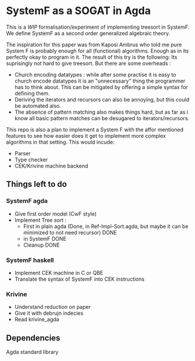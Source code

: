 # SystemF as a SOGAT in Agda

This is a *WIP* formalisation/experiment of implementing treesort in SystemF. We define SystemF as a second order generalized algebraic theory.

The inspiration for this paper was from Kaposi Ambrus who told me pure System F is probably enough for all (functional) algorithms. Enough as in its perfectly okay to program in it. The result of this try is the following: Its suprisingly not hard to give treesort. But there are some overheads :

- Church encoding datatypes : while after some practise it is easy to church encode datatypes it is an "unnecessary" thing the programmer has to think about. This can be mitigated by offering a simple syntax for defining them.
- Deriving the iterators and recursors can also be annoying, but this could be automated also.
- The absence of pattern matching also makes things hard, but as far as i know all basic pattern matches can be desugared to iterators/recursors.

This repo is also a plan to implement a System F with the affor mentioned features to see how easier does it get to implement more complex algorithms in that setting. This would incude:

- Parser
- Type checker
- CEK/Krivine machine backend

## Things left to do

### SystemF agda

- Give first order model (CwF style)
- Implement Tree sort :
  - First in plain agda (Done, in Ref-Impl-Sort.agda, but maybe it can be minimized to not need recursor) DONE
  - in SystemF DONE
  - Cleanup DONE

### SystemF haskell

- Implement CEK machine in C or QBE
- Translate the syntax of SystemF into CEK instructions

### Krivine

- Understand reduction on paper
- Give it with debrujn indecies
- Read krivine_agda

## Dependencies

Agda standard library
